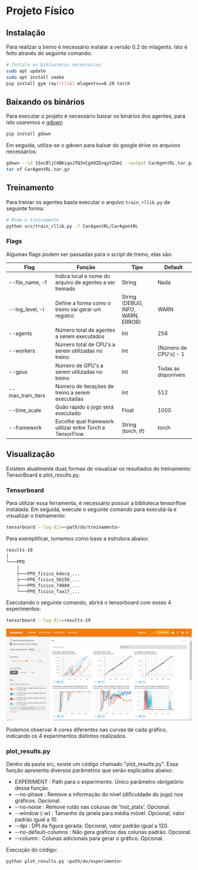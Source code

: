# Projeto Físico

## Instalação
Para realizar o treino é necessário instalar a versão 0.2 do mlagents. Isto é feito através do seguinte comando:

```bash
# Instala as bibliotecas necessárias
sudo apt update
sudo apt install cmake
pip install gym ray[rllib] mlagents==0.20 torch
```
## Baixando os binários

Para executar o projeto é necessário baixar os binários dos agentes, para isto usaremos o [gdown](https://pypi.org/project/gdown/)

```bash
pip install gdown
```
Em seguida, utiliza-se o gdown para baixar do google drive os arquivos necessários:
```bash
gdown --id 15ocBljC4BKiquJfQ3nCg49ZEoqyVZUm1 --output CarAgentRL.tar.gz
tar xf CarAgentRL.tar.gz
```

## Treinamento
Para treinar os agentes basta executar o arquivo ```train_rllib.py``` da seguinte forma:

```bash
# Roda o treinamento
python src/train_rllib.py -f CarAgentRL/CarAgentRL
```

### Flags
Algumas flags podem ser passadas para o script de treino, elas são:

| &nbsp;&nbsp;&nbsp;&nbsp;&nbsp;&nbsp;&nbsp;&nbsp;&nbsp;&nbsp;&nbsp;Flag&nbsp;&nbsp;&nbsp;&nbsp;&nbsp;&nbsp;&nbsp;&nbsp;&nbsp;&nbsp;&nbsp; | &nbsp;&nbsp;&nbsp;&nbsp;&nbsp;&nbsp;&nbsp;&nbsp;&nbsp;&nbsp;&nbsp;Função&nbsp;&nbsp;&nbsp;&nbsp;&nbsp;&nbsp;&nbsp;&nbsp;&nbsp;&nbsp;&nbsp; | Tipo |     Default     |
|-----------------|--------------------------------------------------------|---------------------------------|---------------------|
|--file_name, -f  |Indica local e nome do arquivo de agentes a ser treinado|String                           |Nada                 |
|--log_level, -l  |Define a forma como o treino vai gerar um registro      |String (DEBUG, INFO, WARN, ERROR)|WARN                 |
|--agents         |Número total de agentes a serem executados              |Int                              |256                  |
|--workers        |Número total de CPU's a serem utilizadas no treino      |Int                              |[Número de CPU's] - 1|
|--gpus           |Número de GPU's a serem utilizadas no treino            |Int                              |Todas as disponíveis |
|--max_train_iters|Número de iterações de treino a serem executadas        |Int                              |512                  |
|--time_scale     |Quão rápido o jogo será executado                       |Float                            |1000                 |
|--framework      |Escolhe qual framework utilizar entre Torch e TensorFlow|String (torch, tf)               |torch                |

## Visualização
Existem atualmente duas formas de visualizar os resultados do treinamento: TensorBoard e plot_results.py.

### Tensorboard
Para utilizar essa ferramenta, é necessário possuir a biblioteca tensorflow instalada. Em seguida, execute o seguinte comando para executá-la e visualizar o treinamento:

```bash
tensorboard --log-dir=<path/do/treinamento>
```

Para exemplificar, tomemos como base a estrutura abaixo:

```
results-19  
│
└───PPO
    │
    ├───PPO_fisico_64eca_...
    ├───PPO_fisico_56150_...
    ├───PPO_fisico_74880_...
    └───PPO_fisico_faa17_...
```

Executando o seguinte comando, abrirá o tensorboard com esses 4 experimentos:

```bash
tensorboard --log-dir=results-19
```

![tensorboard](images/tensorboard.PNG)

Podemos observar 4 cores diferentes nas curvas de cada gráfico, indicando os 4 experimentos distintos realizados.

### plot_results.py

Dentro da pasta src, existe um código chamado "plot_results.py". Essa função apresenta diversos parâmetros que serão explicados abaixo:

- EXPERIMENT : Path para o experimento. Único parâmetro obrigatório dessa função.
- --no-phase : Remove a informação do nível (dificuldade do jogo) nos gráficos. Opcional.
- --no-noise : Remove ruído nas colunas de 'hist_stats'. Opcional.
- --window (-w) : Tamanho da janela para média móvel. Opcional, valor padrão igual a 10.
- --dpi : DPI da figura gerada. Opcional, valor padrão igual a 120.
- --no-default-columns : Não gera gráficos das colunas padrão. Opcional.
- --column : Colunas adicionais para gerar o gráfico. Opcional.

Execução do código:

```bash
python plot_results.py <path/do/experimento> 
```
